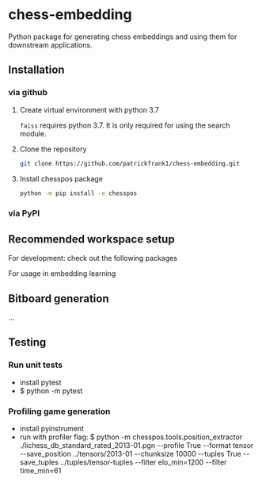 # chess-embedding

Python package for generating chess embeddings and using them for downstream applications.

## Installation

### via github

1. Create virtual environment with python 3.7

    `faiss` requires python 3.7. It is only required for using the search module.

2. Clone the repository

    ```bash
    git clone https://github.com/patrickfrank1/chess-embedding.git
    ```

3. Install chesspos package

    ```bash
    python -m pip install -e chesspos
    ```

### via PyPI


## Recommended workspace setup

For development:
check out the following packages

For usage in embedding learning

## Bitboard generation

...

## Testing

### Run unit tests

- install pytest
- $ python -m pytest

### Profiling game generation

- install pyinstrument
- run with profiler flag:
$ python -m chesspos.tools.position_extractor ./lichess_db_standard_rated_2013-01.pgn --profile True --format tensor --save_position ../tensors/2013-01 --chunksize 10000 --tuples True --save_tuples ../tuples/tensor-tuples --filter elo_min=1200 --filter time_min=61